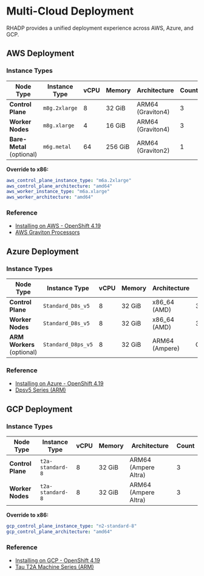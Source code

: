 # Multi-Cloud Deployment

RHADP provides a unified deployment experience across AWS, Azure, and GCP.

## AWS Deployment

### Instance Types

| Node Type | Instance Type | vCPU | Memory | Architecture | Count |
|-----------|---------------|------|--------|--------------|-------|
| **Control Plane** | `m8g.2xlarge` | 8 | 32 GiB | ARM64 (Graviton4) | 3 |
| **Worker Nodes** | `m8g.xlarge` | 4 | 16 GiB | ARM64 (Graviton4) | 3 |
| **Bare-Metal** (optional) | `m6g.metal` | 64 | 256 GiB | ARM64 (Graviton2) | 1 |

**Override to x86:**
```yaml
aws_control_plane_instance_type: "m6a.2xlarge"
aws_control_plane_architecture: "amd64"
aws_worker_instance_type: "m6a.xlarge"
aws_worker_architecture: "amd64"
```

### Reference

- [Installing on AWS - OpenShift 4.19](https://docs.redhat.com/en/documentation/openshift_container_platform/4.19/html/installing_on_aws/index)
- [AWS Graviton Processors](https://aws.amazon.com/ec2/graviton/)

## Azure Deployment

### Instance Types

| Node Type | Instance Type | vCPU | Memory | Architecture | Count |
|-----------|---------------|------|--------|--------------|-------|
| **Control Plane** | `Standard_D8s_v5` | 8 | 32 GiB | x86_64 (AMD) | 3 |
| **Worker Nodes** | `Standard_D8s_v5` | 8 | 32 GiB | x86_64 (AMD) | 3 |
| **ARM Workers** (optional) | `Standard_D8ps_v5` | 8 | 32 GiB | ARM64 (Ampere) | Configurable |

### Reference

- [Installing on Azure - OpenShift 4.19](https://docs.redhat.com/en/documentation/openshift_container_platform/4.19/html-single/installing_on_azure/index)
- [Dpsv5 Series (ARM)](https://learn.microsoft.com/en-us/azure/virtual-machines/sizes/general-purpose/dpsv5-series)

## GCP Deployment

### Instance Types

| Node Type | Instance Type | vCPU | Memory | Architecture | Count |
|-----------|---------------|------|--------|--------------|-------|
| **Control Plane** | `t2a-standard-8` | 8 | 32 GiB | ARM64 (Ampere Altra) | 3 |
| **Worker Nodes** | `t2a-standard-8` | 8 | 32 GiB | ARM64 (Ampere Altra) | 3 |

**Override to x86:**
```yaml
gcp_control_plane_instance_type: "n2-standard-8"
gcp_control_plane_architecture: "amd64"
```

### Reference

- [Installing on GCP - OpenShift 4.19](https://docs.redhat.com/en/documentation/openshift_container_platform/4.19/html-single/installing_on_gcp/index)
- [Tau T2A Machine Series (ARM)](https://cloud.google.com/compute/docs/general-purpose-machines#t2a_machines)
